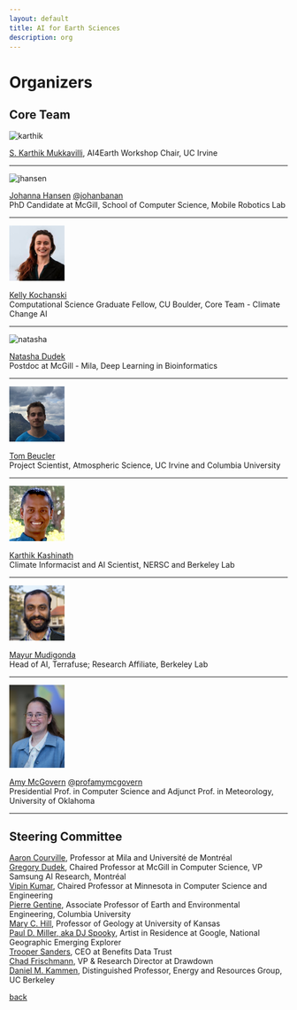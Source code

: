 ```yaml
---
layout: default
title: AI for Earth Sciences
description: org
---
```


# Organizers

## Core Team 

<img src="images/karthik.jpg" alt="karthik" width="100"/>

[S. Karthik Mukkavilli](https://twitter.com/DrMukkavilli), AI4Earth Workshop Chair, UC Irvine 

---

<img src="images/jhansen.png" alt="jhansen" width="100"/>  

[Johanna Hansen](https://johannah.github.io) [@johanbanan](https://twitter.com/johanbanan)  
PhD Candidate at McGill, School of Computer Science, Mobile Robotics Lab 

---

<img src="images/kelly.jpg" alt="kochanski" width="100"/>  

[Kelly Kochanski](https://www.kochanski.org/kelly/)  
Computational Science Graduate Fellow, CU Boulder, Core Team - Climate Change AI    

---

<img src="images/dudek_headshot.jpg" alt="natasha" width="100"/>  

[Natasha Dudek](https://www.linkedin.com/in/natasha-dudek/)  
Postdoc at McGill - Mila, Deep Learning in Bioinformatics   

---

<img src="images/tom.jpg" alt="tom" width="100"/>  

[Tom Beucler](http://tbeucler.scripts.mit.edu/tbeucler/)  
Project Scientist, Atmospheric Science, UC Irvine and Columbia University 

---

<img src="images/kashinath.jpg" alt="kashinath" width="100"/>  

[Karthik Kashinath](https://www.nersc.gov/about/nersc-staff/data-analytics-services/karthik-kashinath/)  
Climate Informacist and AI Scientist, NERSC and Berkeley Lab    

---  

<img src="images/mayur.jpg" alt="mayur" width="100"/>  

[Mayur Mudigonda](https://mudigonda.github.io/)  
Head of AI, Terrafuse; Research Affiliate, Berkeley Lab   

---  

<img src="images/amy.jpg" alt="amy" width="100"/>  

[Amy McGovern](http://www.mcgovern-fagg.org/amy/) [@profamymcgovern](https://twitter.com/profamymcgovern)  
Presidential Prof. in Computer Science and Adjunct Prof. in Meteorology, University of Oklahoma     

---   

## Steering Committee
[Aaron Courville](https://mila.quebec/en/person/aaron-courville/), Professor at Mila and Université de Montréal  
[Gregory Dudek](http://www.cim.mcgill.ca/~dudek/), Chaired Professor at McGill in Computer Science, VP Samsung AI Research, Montréal  
[Vipin Kumar](https://www-users.cs.umn.edu/~kumar001/), Chaired Professor at Minnesota in Computer Science and Engineering    
[Pierre Gentine](https://eee.columbia.edu/faculty/pierre-gentine), Associate Professor of Earth and Environmental Engineering, Columbia University    
[Mary C. Hill](https://geo.ku.edu/hill-mary-c), Professor of Geology at University of Kansas    
[Paul D. Miller, aka DJ Spooky](http://djspooky.com/), Artist in Residence at Google, National Geographic Emerging Explorer  
[Trooper Sanders](https://twitter.com/troopersanders?lang=en), CEO at Benefits Data Trust     
[Chad Frischmann](https://www.drawdown.org/staff/chad-frischmann), VP & Research Director at Drawdown    
[Daniel M. Kammen](https://en.wikipedia.org/wiki/Daniel_Kammen), Distinguished Professor, Energy and Resources Group, UC Berkeley 



[back](./)
